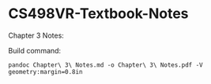 # CS498VR-Textbook-Notes

Chapter 3 Notes:


Build command:
```
pandoc Chapter\ 3\ Notes.md -o Chapter\ 3\ Notes.pdf -V geometry:margin=0.8in
```
